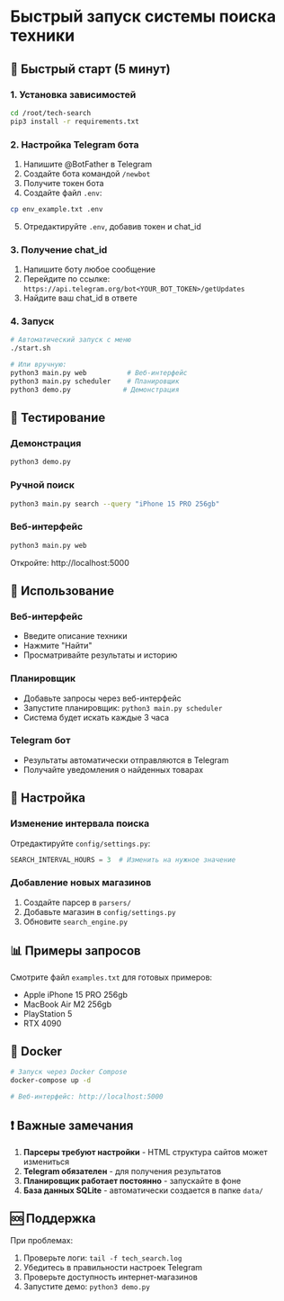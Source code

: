 # Быстрый запуск системы поиска техники

## 🚀 Быстрый старт (5 минут)

### 1. Установка зависимостей
```bash
cd /root/tech-search
pip3 install -r requirements.txt
```

### 2. Настройка Telegram бота
1. Напишите @BotFather в Telegram
2. Создайте бота командой `/newbot`
3. Получите токен бота
4. Создайте файл `.env`:
```bash
cp env_example.txt .env
```
5. Отредактируйте `.env`, добавив токен и chat_id

### 3. Получение chat_id
1. Напишите боту любое сообщение
2. Перейдите по ссылке: `https://api.telegram.org/bot<YOUR_BOT_TOKEN>/getUpdates`
3. Найдите ваш chat_id в ответе

### 4. Запуск
```bash
# Автоматический запуск с меню
./start.sh

# Или вручную:
python3 main.py web          # Веб-интерфейс
python3 main.py scheduler    # Планировщик
python3 demo.py             # Демонстрация
```

## 🎯 Тестирование

### Демонстрация
```bash
python3 demo.py
```

### Ручной поиск
```bash
python3 main.py search --query "iPhone 15 PRO 256gb"
```

### Веб-интерфейс
```bash
python3 main.py web
```
Откройте: http://localhost:5000

## 📱 Использование

### Веб-интерфейс
- Введите описание техники
- Нажмите "Найти"
- Просматривайте результаты и историю

### Планировщик
- Добавьте запросы через веб-интерфейс
- Запустите планировщик: `python3 main.py scheduler`
- Система будет искать каждые 3 часа

### Telegram бот
- Результаты автоматически отправляются в Telegram
- Получайте уведомления о найденных товарах

## 🔧 Настройка

### Изменение интервала поиска
Отредактируйте `config/settings.py`:
```python
SEARCH_INTERVAL_HOURS = 3  # Изменить на нужное значение
```

### Добавление новых магазинов
1. Создайте парсер в `parsers/`
2. Добавьте магазин в `config/settings.py`
3. Обновите `search_engine.py`

## 📊 Примеры запросов

Смотрите файл `examples.txt` для готовых примеров:
- Apple iPhone 15 PRO 256gb
- MacBook Air M2 256gb
- PlayStation 5
- RTX 4090

## 🐳 Docker

```bash
# Запуск через Docker Compose
docker-compose up -d

# Веб-интерфейс: http://localhost:5000
```

## ❗ Важные замечания

1. **Парсеры требуют настройки** - HTML структура сайтов может измениться
2. **Telegram обязателен** - для получения результатов
3. **Планировщик работает постоянно** - запускайте в фоне
4. **База данных SQLite** - автоматически создается в папке `data/`

## 🆘 Поддержка

При проблемах:
1. Проверьте логи: `tail -f tech_search.log`
2. Убедитесь в правильности настроек Telegram
3. Проверьте доступность интернет-магазинов
4. Запустите демо: `python3 demo.py`

